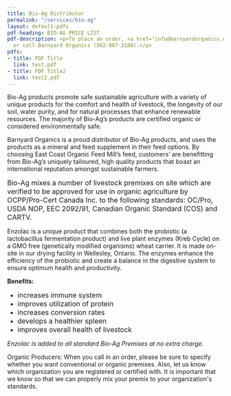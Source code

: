 ```yaml
---
title: Bio-Ag Distributor
permalink: "/services/bio-ag"
layout: default-pdfs
pdf-heading: BIO-AG PRICE LIST
pdf-description: <p>To place an order, <a href="info@barnyardorganics.com">email</a>
  or call Barnyard Organics (902-887-3188).</p>
pdfs:
- title: PDF Title
  link: test.pdf
- title: PDF Title2
  link: test2.pdf
---
```



Bio-Ag products promote safe sustainable agriculture with a variety of unique products for the comfort and health of livestock, the longevity of our soil, water purity, and for natural processes that enhance renewable resources.  The majority of Bio-Ag’s products are certified organic or considered environmentally safe.

<div><p>Barnyard Organics is a proud distributor of Bio-Ag products, and uses the products as a mineral and feed supplement in their feed options.  By choosing East Coast Organic Feed Mill’s feed, customers’ are benefitting from Bio-Ag’s uniquely tailoured, high quality products that boast an international reputation amongst sustainable farmers.</p><p><span style="font-size: 1rem;">Bio-Ag mixes a number of livestock premixes on site which are verified to be approved for use in organic agriculture by OCPP/Pro-Cert Canada Inc. to the following standards: OC/Pro, USDA NOP, EEC 2092/91, Canadian Organic Standard (COS) and CARTV.</span></p><p>Enzolac is a unique product that combines both the probiotic (a lactobacillus fermentation product) and live plant enzymes (Kreb Cycle) on a GMO free (genetically modified organisms) wheat carrier. It is made on-site in our drying facility in Wellesley, Ontario. The enzymes enhance the efficiency of the probiotic and create a balance in the digestive system to ensure optimum health and productivity.</p><p><b>Benefits:</b></p><p></p><ul><li><span style="font-size: 1rem;">increases immune system</span><br></li><li><span style="font-size: 1rem;">improves utilization of protein</span><br></li><li><span style="font-size: 1rem;">increases conversion rates</span><br></li><li><span style="font-size: 1rem;">develops a healthier spleen</span><br></li><li><span style="font-size: 1rem;">improves overall health of livestock</span><br></li></ul><p></p><p><i>Enzolac is added to all standard Bio-Ag Premixes at no extra charge.</i></p><p>Organic Producers:  When you call in an order, please be sure to specify whether you want conventional or organic premixes. Also, let us know which organization you are registered or certified with. It is important that we know so that we can properly mix your premix to your organization's standards.</p></div>
